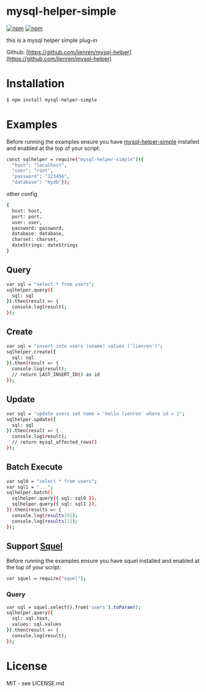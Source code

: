 # mysql-helper-simple

[![npm](https://img.shields.io/npm/v/mysql-helper-simple.svg)](https://www.npmjs.com/package/mysql-helper-simple)
[![npm](https://img.shields.io/badge/license-MIT-blue.svg)](https://www.npmjs.com/package/mysql-helper-simple)

this is a mysql helper simple plug-in

Github: [https://github.com/lienren/mysql-helper](https://github.com/lienren/mysql-helper)

# Installation

```bash
$ npm install mysql-helper-simple
```

# Examples

Before running the examples ensure you have [mysql-helper-simple](https://www.npmjs.com/package/mysql-helper-simple) installed and enabled at the top of your script:

```bash
const sqlhelper = require("mysql-helper-simple")({
  "host": "localhost",
  "user": "root",
  "password": "123456",
  "database": "mydb"});
```

other config

```bash
{
  host: host,
  port: port,
  user: user,
  password: password,
  database: database,
  charset: charset,
  dateStrings: dateStrings
}
```

## Query

```bash
var sql = "select * from users";
sqlhelper.query({
  sql: sql
}).then(result => {
  console.log(result);
});
```

## Create

```bash
var sql = "insert into users (uname) values ('lienren')";
sqlhelper.create({
  sql: sql
}).then(result => {
  console.log(result);
  // return LAST_INSERT_ID() as id
});
```

## Update

```bash
var sql = "update users set name = 'hello lienren' where id = 1";
sqlhelper.update({
  sql: sql
}).then(result => {
  console.log(result);
  // return mysql_affected_rows()
});
```

## Batch Execute

```bash
var sql0 = "select * from users";
var sql1 = "...";
sqlhelper.batch([
  sqlhelper.query({ sql: sql0 }),
  sqlhelper.query({ sql: sql1 }),
]).then(results => {
  console.log(results[0]);
  console.log(results[1]);
});
```

## Support [Squel](https://www.npmjs.com/package/squel)

Before running the examples ensure you have squel installed and enabled at the top of your script:

```bash
var squel = require("squel");
```

### Query

```bash
var sql = squel.select().from('users').toParam();
sqlhelper.query({
  sql: sql.text,
  values: sql.values
}).then(result => {
  console.log(result);
});
```

# License

MIT - see LICENSE.md
